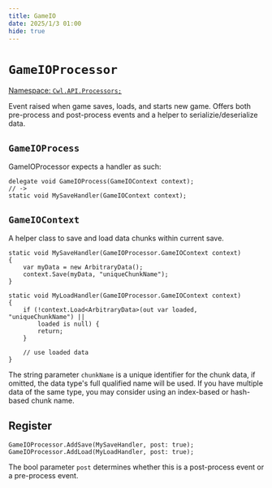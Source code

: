 ```yaml
---
title: GameIO
date: 2025/1/3 01:00
hide: true
---
```


# `GameIOProcessor`

[Namespace: `Cwl.API.Processors;`](https://github.com/gottyduke/Elin.Plugins/tree/master/CustomWhateverLoader/API/Processors)

Event raised when game saves, loads, and starts new game. Offers both pre-process and post-process events and a helper to serializie/deserialize data.

## `GameIOProcess`

GameIOProcessor expects a handler as such:
```cs:no-line-numbers
delegate void GameIOProcess(GameIOContext context);
// ->
static void MySaveHandler(GameIOContext context);
```

## `GameIOContext`

A helper class to save and load data chunks within current save.
```cs:no-line-numbers
static void MySaveHandler(GameIOProcessor.GameIOContext context)
{
    var myData = new ArbitraryData();
    context.Save(myData, "uniqueChunkName");
}

static void MyLoadHandler(GameIOProcessor.GameIOContext context)
{
    if (!context.Load<ArbitraryData>(out var loaded, "uniqueChunkName") ||
        loaded is null) {
        return;
    }
    
    // use loaded data
}
```

The string parameter `chunkName` is a unique identifier for the chunk data, if omitted, the data type's full qualified name will be used. If you have multiple data of the same type, you may consider using an index-based or hash-based chunk name.

## Register

```cs:no-line-numbers
GameIOProcessor.AddSave(MySaveHandler, post: true);
GameIOProcessor.AddLoad(MyLoadHandler, post: true);
```

The bool parameter `post` determines whether this is a post-process event or a pre-process event.